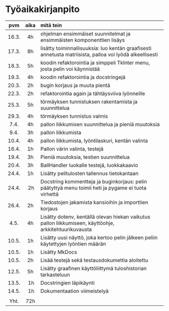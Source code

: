 # Työaikakirjanpito

|  pvm  | aika | mitä tein                                                                                                |
| :---: | :--: | :------------------------------------------------------------------------------------------------------- |
| 16.3. |  4h  | ohjelman ensimmäiset suunnitelmat ja ensimmäisten komponenttien lisäys                                   |
| 17.3. |  8h  | lisätty toiminnallisuuksia: luo kentän graafisesti annetusta matriisista, palloa voi lyödä alkeellisesti |
| 18.3. |  5h  | koodin refaktorointia ja simppeli TkInter menu, josta pelin voi käynnistää                               |
| 19.3. |  4h  | koodin refaktorointia ja docstringejä                                                                    |
| 20.3. |  2h  | bugin korjaus ja muuta pientä                                                                            |
| 22.3. |  2h  | refaktorointia again ja tähtäysviiva lyönneille                                                          |
| 25.3. |  5h  | törmäyksen tunnistuksen rakentamista ja suunnittelua                                                     |
| 29.3. |  4h  | törmäyksen tunnistus valmis                                                                              |
| 7.4.  |  4h  | pallon liikkumisen suunnittelua ja pieniä muutoksia                                                      |
| 9.4.  |  3h  | pallon liikkumista                                                                                       |
| 10.4. |  4h  | pallon liikkumista, lyöntilaskuri, kentän valinta                                                        |
| 16.4. |  1h  | Pallon värin valinta, testejä                                                                            |
| 19.4. |  3h  | Pieniä muutoksia, testien suunnittelua                                                                   |
| 20.4. |  3h  | BallHandler luokalle testejä, luokkakaavio                                                               |
| 24.4. |  1h  | Lisätty pelitulosten tallennus tietokantaan                                                              |
| 24.4. |  2h  | Docstring kommentteja ja buginkorjaus: pelin päätyttyä menu toimii heti ja pygame ei tuota virhettä      |
| 26.4. |  2h  | Tiedostojen jakamista kansioihin ja importtien korjaus                                                   |
| 4.5.  |  4h  | Lisätty dotenv, kentällä olevan hiekan vaikutus pallon liikkumiseen, käyttöohje, arkkitehtuurikuvausta   |
| 10.5. |  1h  | Lisätty uusi näyttö, joka kertoo pelin jälkeen peliin käytettyjen lyöntien määrän                        |
| 10.5. |  1h  | Lisätty MkDocs                                                                                           |
| 10.5. |  2h  | Lisää testejä sekä testausdokumettia aloitettu                                                           |
| 12.5. |  5h  | Lisätty graafinen käyttöliittymä tuloshistorian tarkasteluun                                             |
| 13.5. |  1h  | Docstringien läpikäynti                                                                                  |
| 14.5. |  1h  | Dokumentaation viimeistelyä                                                                              |
|       |      |                                                                                                          |
| Yht.  | 72h  |                                                                                                          |
